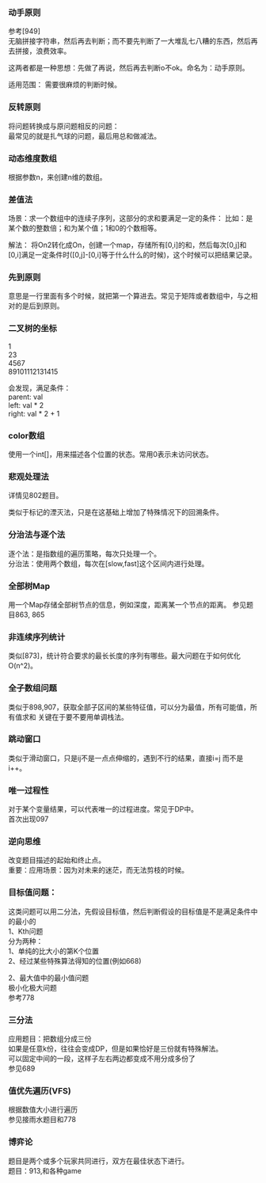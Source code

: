 ### 动手原则    
 参考[949]  
   无脑拼接字符串，然后再去判断；而不要先判断了一大堆乱七八糟的东西，然后再去拼接，浪费效率。  
     
   这两者都是一种思想：先做了再说，然后再去判断o不ok。命名为：动手原则。  
   
   适用范围： 需要很麻烦的判断时候。  
     
     
### 反转原则        
  将问题转换成与原问题相反的问题：  
  最常见的就是扎气球的问题，最后用总和做减法。  

### 动态维度数组
  根据参数n，来创建n维的数组。  
  
### 差值法
  场景：求一个数组中的连续子序列，这部分的求和要满足一定的条件：
  比如：是某个数的整数倍；和为某个值；1和0的个数相等。
  
  解法： 将On2转化成On，创建一个map，存储所有[0,i]的和，然后每次[0,j]和[0,i]满足一定条件时([0,j]-[0,i]等于什么什么的时候)，这个时候可以把结果记录。
  
### 先到原则
意思是一行里面有多个时候，就把第一个算进去。常见于矩阵或者数组中，与之相对的是后到原则。     
  
### 二叉树的坐标  
  
 1  
 23  
 4567  
 89101112131415  
   
 会发现，满足条件：  
 parent: val  
 left: val * 2  
 right: val * 2 + 1  
  
### color数组  

  使用一个int[]，用来描述各个位置的状态。常用0表示未访问状态。  
  
    
    
### 悲观处理法  

  详情见802题目。  
  
  类似于标记的湮灭法，只是在这基础上增加了特殊情况下的回溯条件。      
  
### 分治法与逐个法  
  逐个法：是指数组的遍历策略，每次只处理一个。  
  分治法：使用两个数组，每次在[slow,fast]这个区间内进行处理。  

### 全部树Map
  用一个Map存储全部树节点的信息，例如深度，距离某一个节点的距离。
  参见题目863, 865

### 非连续序列统计
  类似[873]，统计符合要求的最长长度的序列有哪些。最大问题在于如何优化O(n^2)。

###  全子数组问题
  类似于898,907，获取全部子区间的某些特征值，可以分为最值，所有可能值，所有值求和
  关键在于要不要用单调栈法。
    
### 跳动窗口  
  类似于滑动窗口，只是ij不是一点点伸缩的，遇到不行的结果，直接i=j  而不是i++。      
### 唯一过程性
  对于某个变量结果，可以代表唯一的过程进度。常见于DP中。  
  首次出现097     
  
### 逆向思维  
改变题目描述的起始和终止点。  
重要：应用场景：因为对未来的迷茫，而无法剪枝的时候。    

### 目标值问题：  
这类问题可以用二分法，先假设目标值，然后判断假设的目标值是不是满足条件中的最小的  
1、Kth问题    
分为两种：    
1、单纯的比大小的第K个位置    
2、经过某些特殊算法得知的位置(例如668)    
  
2、最大值中的最小值问题  
极小化极大问题  
参考778  

### 三分法  
应用题目：把数组分成三份  
如果是任意k份，往往会变成DP，但是如果恰好是三份就有特殊解法。  
可以固定中间的一段，这样子左右两边都变成不用分成多份了  
参见689  

### 值优先遍历(VFS)  
根据数值大小进行遍历  
参见接雨水题目和778  

### 博弈论
题目是两个或多个玩家共同进行，双方在最佳状态下进行。  
题目：913,和各种game  

